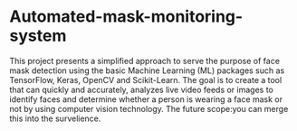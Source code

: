 # Automated-mask-monitoring-system

This project presents a simplified approach to serve the purpose of face mask detection using the basic Machine Learning (ML) packages such as TensorFlow, Keras, OpenCV and Scikit-Learn.
The goal is to create a tool that can quickly and accurately, analyzes live video feeds or images to identify faces and determine whether a person is wearing a face mask or not by using computer vision technology.
The future scope:you can merge this into the survelience.
